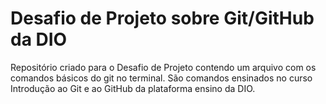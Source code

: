 # Desafio de Projeto sobre Git/GitHub da DIO

Repositório criado para o Desafio de Projeto contendo um arquivo com os comandos básicos do git no terminal. São comandos ensinados no curso Introdução ao Git e ao GitHub da plataforma ensino da DIO.
